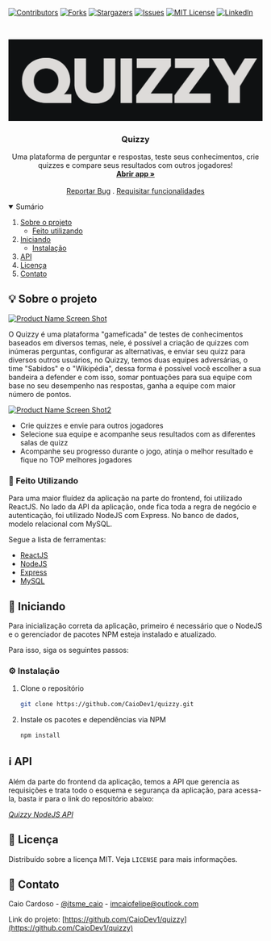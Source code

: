 [![Contributors][contributors-shield]][contributors-url]
[![Forks][forks-shield]][forks-url]
[![Stargazers][stars-shield]][stars-url]
[![Issues][issues-shield]][issues-url]
[![MIT License][license-shield]][license-url]
[![LinkedIn][linkedin-shield]][linkedin-url]


<!-- PROJECT LOGO -->
<br />
<p align="center">
  <a href="https://github.com/CaioDev1/quizzy">
    <img src="public/image.png" alt="Logo">
  </a>

  <h3 align="center">Quizzy</h3>

  <p align="center">
    Uma plataforma de perguntar e respostas, teste seus conhecimentos, crie quizzes e compare seus resultados com outros jogadores! 
    <br />
    <a href="https://caiodev1.github.io/quizzy/#/"><strong>Abrir app »</strong></a>
    <br />
    <br />
    <a href="https://github.com/CaioDev1/quizzy/issues">Reportar Bug</a>
    .
    <a href="https://github.com/CaioDev1/quizzy/issues">Requisitar funcionalidades</a>
  </p>
</p>



<!-- TABLE OF CONTENTS -->
<details open="open">
  <summary>Sumário</summary>
  <ol>
    <li>
      <a href="#sobre-o-projeto">Sobre o projeto</a>
      <ul>
        <li><a href="#feito-utilizando">Feito utilizando</a></li>
      </ul>
    </li>
    <li>
      <a href="#iniciando">Iniciando</a>
      <ul>
        <li><a href="#instalação">Instalação</a></li>
      </ul>
    </li>
    <li><a href="#mais-informações">API</a></li>
    <li><a href="#licença">Licença</a></li>
    <li><a href="#contato">Contato</a></li>
  </ol>
</details>



<!-- ABOUT THE PROJECT -->
<h2 id="sobre-o-projeto">💡 Sobre o projeto</h2>

[![Product Name Screen Shot][product-screenshot]](https://caiodev1.github.io/quizzy/#/)

O Quizzy é uma plataforma "gameficada" de testes de conhecimentos baseados em diversos temas, nele, é possível a criação de quizzes com inúmeras perguntas, configurar as alternativas,
e enviar seu quizz para diversos outros usuários, no Quizzy, temos duas equipes adversárias, o time "Sabidos" e o "Wikipédia", dessa forma é possível você escolher a sua bandeira a defender
e com isso, somar pontuações para sua equipe com base no seu desempenho nas respostas, ganha a equipe com maior número de pontos.

[![Product Name Screen Shot2][product-screenshot2]](https://caiodev1.github.io/quizzy/#/)

* Crie quizzes e envie para outros jogadores
* Selecione sua equipe e acompanhe seus resultados com as diferentes salas de quizz
* Acompanhe seu progresso durante o jogo, atinja o melhor resultado e fique no TOP melhores jogadores

<h3 id="feito-utilizando">🔧 Feito Utilizando</h3>

Para uma maior fluídez da aplicação na parte do frontend, foi utilizado ReactJS. No lado da API da aplicação, onde fica toda a regra de negócio e autenticação,
foi utilizado NodeJS com Express. No banco de dados, modelo relacional com MySQL. 

Segue a lista de ferramentas:
* [ReactJS](https://pt-br.reactjs.org/)
* [NodeJS](https://nodejs.org/en/)
* [Express](https://expressjs.com/pt-br/)
* [MySQL](https://www.mysql.com/)


<!-- GETTING STARTED -->
<h2 id="Iniciando">📖 Iniciando</h2>

Para inicialização correta da aplicação, primeiro é necessário que o NodeJS e o gerenciador de pacotes NPM esteja instalado e atualizado.

Para isso, siga os seguintes passos:

<h3 id="instalação">⚙ Instalação</h3>

1. Clone o repositório
   ```sh
   git clone https://github.com/CaioDev1/quizzy.git
   ```
2. Instale os pacotes e dependências via NPM
   ```sh
   npm install
   ```


<!-- USAGE EXAMPLES -->
<h2 id="mais-informações">ℹ API</h2>

Além da parte do frontend da aplicação, temos a API que gerencia as requisições e trata todo o esquema e segurança da aplicação,
para acessa-la, basta ir para o link do repositório abaixo: 

_[Quizzy NodeJS API](https://github.com/CaioDev1/quizzy-api)_


<!-- LICENSE -->
<h2 id="licença">📜 Licença</h2>

Distribuído sobre a licença MIT. Veja `LICENSE` para mais informações.


<!-- CONTACT -->
<h2 id="contato">📩 Contato</h2>

Caio Cardoso - [@itsme_caio](https://instagram.com/itsme_caio) - imcaiofelipe@outlook.com

Link do projeto: [https://github.com/CaioDev1/quizzy](https://github.com/CaioDev1/quizzy)





<!-- MARKDOWN LINKS & IMAGES -->
<!-- https://www.markdownguide.org/basic-syntax/#reference-style-links -->
[contributors-shield]: https://img.shields.io/github/contributors/CaioDev1/quizzy.svg?style=for-the-badge
[contributors-url]: https://github.com/CaioDev1/quizzy/graphs/contributors
[forks-shield]: https://img.shields.io/github/forks/CaioDev1/quizzy.svg?style=for-the-badge
[forks-url]: https://github.com/CaioDev1/quizzy/network/members
[stars-shield]: https://img.shields.io/github/stars/CaioDev1/quizzy.svg?style=for-the-badge
[stars-url]: https://github.com/CaioDev1/quizzy/stargazers
[issues-shield]: https://img.shields.io/github/issues/CaioDev1/quizzy.svg?style=for-the-badge
[issues-url]: https://github.com/CaioDev1/quizzy/issues
[license-shield]: https://img.shields.io/github/license/CaioDev1/quizzy.svg?style=for-the-badge
[license-url]: https://github.com/CaioDev1/quizzy/blob/master/LICENSE.txt
[linkedin-shield]: https://img.shields.io/badge/-LinkedIn-black.svg?style=for-the-badge&logo=linkedin&colorB=555
[linkedin-url]: https://linkedin.com/in/FALTA-COLOCAR
[product-screenshot]: public/quizzy-gif1.gif
[product-screenshot2]: public/quizzy-gif2.gif
